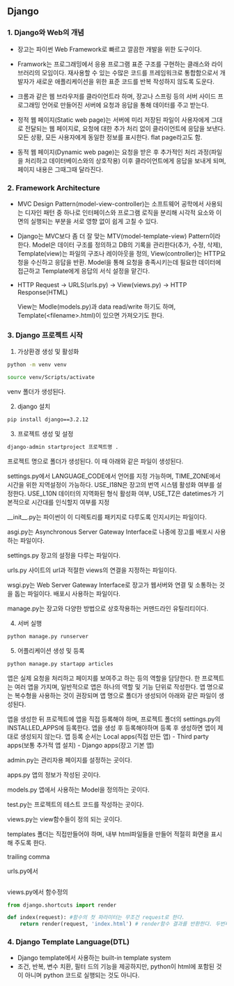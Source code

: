 ## Django

### 1. Django와 Web의 개념

- 장고는 파이썬 Web Framework로 빠르고 깔끔한 개발을 위한 도구이다.
- Framwork는 프로그래밍에서 응용 프로그램 표준 구조를 구현하는 클래스와 라이브러리의 모임이다. 재사용할 수 있는 수많은 코드를 프레임워크로 통합함으로서 개발자가 새로운 애플리케이션을 위한 표준 코드를 반복 작성하지 않도록 도운다.



- 크롬과 같은 웹 브라우저를 클라이언트라 하며, 장고나 스프링 등의 서버 사이드 프로그래밍 언어로 만들어진 서버에 요청과 응답을 통해 데이터를 주고 받는다.
- 정적 웹 페이지(Static web page)는 서버에 미리 저장된 파일이 사용자에게 그대로 전달되는 웹 페이지로, 요청에 대한 추가 처리 없이 클라이언트에 응답을 보낸다. 모든 상황, 모든 사용자에게 동일한 정보를 표시한다. flat page라고도 함.
- 동적 웹 페이지(Dynamic web page)는 요청을 받은 후 추가적인 처리 과정(파일을 처리하고 데이터베이스와의 상호작용) 이후 클라이언트에게 응답을 보내게 되며, 페이지 내용은 그때그때 달라진다.



### 2. Framework Architecture

- MVC Design Pattern(model-view-controller)는 소프트웨어 공학에서 사용되는 디자인 패턴 중 하나로 인터페이스와 프로그램 로직을 분리해 시각적 요소와 이면의 실행되는 부분을 서로 영향 없이 쉽게 고칠 수 있다.
- Django는 MVC보다 좀 더 잘 맞는 MTV(model-template-view) Pattern이라 한다. Model은 데이터 구조를 정의하고 DB의 기록을 관리한다(추가, 수정, 삭제), Template(view)는 파일의 구조나 레이아웃을 정의, View(controller)는 HTTP요청을 수신하고 응답을 반환. Model을 통해 요청을 충족시키는데 필요한 데이터에 접근하고 Template에게 응답의 서식 설정을 맡긴다.



- HTTP Request -> URLS(urls.py) -> View(views.py) -> HTTP Response(HTML)

  View는 Modle(models.py)과 data read/write 하기도 하며, Template(<filename\>.html)이 있으면 가져오기도 한다.



### 3. Django 프로젝트 시작

1. 가상환경 생성 및 활성화

```bash
python -m venv venv

source venv/Scripts/activate
```

venv 폴더가 생성된다.



2. django 설치

```bash
pip install django==3.2.12
```



3. 프로젝트 생성 및 설정

```bash
django-admin startproject 프로젝트명 .
```



프로젝트 명으로 폴더가 생성된다. 이 때 아래와 같은 파일이 생성된다.

settings.py에서 LANGUAGE_CODE에서 언어를 지정 가능하며, TIME_ZONE에서 시간을 위한 지역설정이 가능하다. USE_I18N은 장고의 번역 시스템 활성화 여부를 설정한다. USE_L10N 데이터의 지역화된 형식 활성화 여부, USE_TZ은 datetimes가 기본적으로 시간대를 인식할지 여부를 지정



\_\_init_\_.py는 파이썬이 이 디렉토리를 패키지로 다루도록 인지시키는 파일이다.

asgi.py는 Asynchronous Server Gateway Interface로 나중에 장고를 배포시 사용하는 파일이다.

settings.py 장고의 설정을 다루는 파일이다.

urls.py 사이트의 url과 적절한 views의 연결을 지정하는 파일이다.

wsgi.py는 Web Server Gateway Interface로 장고가 웹서버와 연결 및 소통하는 것을 돕는 파일이다. 배포시 사용하는 파일이다.

manage.py는 장고와 다양한 방법으로 상호작용하는 커맨드라인 유틸리티이다.



4. 서버 실행

```bash
python manage.py runserver
```



5. 어플리케이션 생성 및 등록

```bash
python manage.py startapp articles
```



앱은 실제 요청을 처리하고 페이지를 보여주고 하는 등의 역할을 담당한다. 한 프로젝트는 여러 앱을 가지며, 일반적으로 앱은 하나의 역할 및 기능 단위로 작성한다. 앱 명으로는 복수형을 사용하는 것이 권장되며 앱 명으로 폴더가 생성되어 아래와 같은 파일이 생성된다.

앱을 생성한 뒤 프로젝트에 앱을 직접 등록해야 하며, 프로젝트 폴더의 settings.py의 INSTALLED_APPS에 등록한다. 앱을 생성 후 등록해야하며 등록 후 생성하면 앱이 제대로 생성되지 않는다. 앱 등록 순서는 Local apps(직접 만든 앱) - Third party apps(보통 추가적 앱 설치) - Django apps(장고 기본 앱)



admin.py는 관리자용 페이지를 설정하는 곳이다.

apps.py 앱의 정보가 작성된 곳이다.

models.py 앱에서 사용하는 Model을 정의하는 곳이다.

test.py는 프로젝트의 테스트 코드를 작성하는 곳이다.

views.py는 view함수들이 정의 되는 곳이다.

templates 폴더는 직접만들어야 하며, 내부 html파일들을 만들어 적절히 화면을 표시해 주도록 한다.



trailing comma

urls.py에서 

```python
```





views.py에서 함수정의

```python
from django.shortcuts import render

def index(request): #함수의 첫 파라미터는 무조건 request로 한다.
    return render(request, 'index.html') # render함수 결과를 반환한다. 두번째 파라미터로 템플릿을 											적는다.
```









### 4. Django Template Language(DTL)

- Django template에서 사용하는 built-in template system
- 조건, 반복, 변수 치환, 필터 드의 기능을 제공하지만, python이 html에 포함된 것이 아니며 python 코드로 실행되는 것도 아니다.